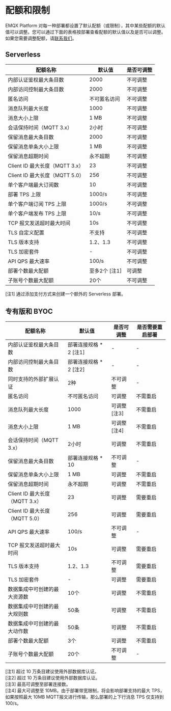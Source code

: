 # 配额和限制

EMQX Platform 对每一种部署都设置了默认配额（或限制），其中某些配额的默认值可以调整。您可以通过下面的表格按部署查看配额的默认值以及是否可以调整。如果您需要调整配额，请[联系我们](../feature/tickets.md)。


## Serverless
| **配额名称**                   | **默认值**    | **是否可调整** |
| ------------------------------ | ------------- | -------------- |
| 内部认证鉴权最大条目数         | 2000          | 不可调整       |
| 内部访问控制最大条目数         | 2000          | 不可调整       |
| 匿名访问                       | 不可匿名访问  | 不可调整       |
| 消息队列最大长度               | 1000          | 不可调整       |
| 消息大小上限                   | 1 MB          | 不可调整       |
| 会话保持时间（MQTT 3.x）       | 2小时         | 不可调整       |
| 保留消息最大条目数             | 2000          | 不可调整       |
| 保留消息单条大小上限           | 1 MB          | 不可调整       |
| 保留消息超期时间               | 永不超期      | 不可调整       |
| Client ID 最大长度（MQTT 3.x） | 23            | 不可调整       |
| Client ID 最大长度（MQTT 5.0） | 256           | 不可调整       |
| 单个客户端最大订阅数           | 10            | 不可调整       |
| 部署 TPS 上限                  | 1000/s        | 不可调整       |
| 单个客户端订阅 TPS 上限        | 1000/s        | 不可调整       |
| 单个客户端发布 TPS 上限        | 10/s          | 不可调整       |
| TCP 报文发送超时最大时间       | 10s           | 不可调整       |
| TLS 自定义配置                   | 不支持     | 不可调整       |
| TLS 版本支持                   | 1.2、1.3      | 不可调整       |
| TLS 加密套件                   | -             | 不可调整       |
| API QPS 最大速率               | 100/s         | 不可调整       |
| 部署个数最大配额               | 至多2个 [注1] | 可调整         |
| 子账号个数最大配额             | 20个          | 不可调整       |

[注1] 通过添加支付方式来创建一个额外的 Serverless 部署。<br>

## 专有版<!--、旗舰版-->和 BYOC

| **配额名称**                   | **默认值**             | **是否可调整** | **是否需要重启部署** |
| ------------------------------ | ---------------------- | -------------- | -------------------- |
| 内部认证鉴权最大条目数         | 部署连接规格 * 2 [注1] | -              | -                    |
| 内部访问控制最大条目数         | 部署连接规格 * 2 [注2] | -              | -                    |
| 同时支持的外部扩展认证         | 2种                    | 不可调整       | -                    |
| 匿名访问                       | 不可匿名访问           | 可调整         | 不需重启             |
| 消息队列最大长度               | 1000                   | 可调整[注3]    | 不需重启             |
| 消息大小上限                   | 1 MB                   | 可调整[注4]    | 不需重启             |
| 会话保持时间（MQTT 3.x）       | 2小时                  | 可调整         | 不需重启             |
| 保留消息最大条目数             | 部署连接规格 * 10      | 不可调整       | -                    |
| 保留消息单条大小上限           | 1 MB                   | 可调整         | 不需重启             |
| 保留消息超期时间               | 永不超期               | 可调整         | 不需重启             |
| Client ID 最大长度（MQTT 3.x） | 23                     | 可调整         | 需要重启             |
| Client ID 最大长度（MQTT 5.0） | 256                    | 可调整         | 需要重启             |
| API QPS 最大速率               | 100/s                  | 不可调整       | -                    |
| TCP 报文发送超时最大时间       | 10s                    | 可调整         | 需要重启             |
| TLS 版本支持                   | 1.2、1.3               | 不可调整       | 需要重启             |
| TLS 加密套件                   | -                      | 可调整         | 需要重启             |
| 数据集成中可创建的最大资源数   | 10个                   | 可调整         | 不需重启             |
| 数据集成中可创建的最大规则数   | 50条                   | 可调整         | 不需重启             |
| 数据集成中可创建的最大动作数   | 50条                   | 可调整         | 不需重启             |
| 部署个数最大配额               | 3个                    | 可调整         | 不需重启             |
| 子账号个数最大配额             | 20个                   | 不可调整       | -                    |

[注1] 超过 10 万条目建议使用外部数据库认证。<br>
[注2] 超过 10 万条目建议使用外部数据库认证。<br>
[注3] 最高可调整至部署连接数。<br>
[注4] 最大可调整至 10MB。由于部署带宽限制，将会影响部署支持的最大 TPS，如果按照最大 10MB MQTT报文进行传输，那么部署的上下行消息 TPS 仅支持到 100/s。<br>

